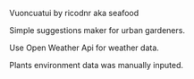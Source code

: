 Vuoncuatui by ricodnr aka seafood

Simple suggestions maker for urban gardeners.

Use Open Weather Api for weather data.

Plants environment data was manually inputed.
